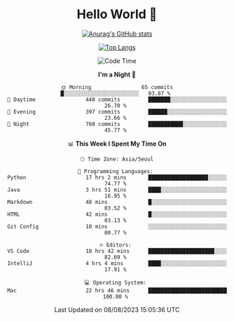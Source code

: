 <div align="center">

# Hello World 👋

[![Anurag's GitHub stats](https://github-readme-stats.vercel.app/api?username=taeho0888&show_icons=true&theme=dracula)](https://github.com/anuraghazra/github-readme-stats)

[![Top Langs](https://github-readme-stats.vercel.app/api/top-langs/?username=taeho0888&theme=dracula)](https://github.com/anuraghazra/github-readme-stats)
<!--
**taeho0888/taeho0888** is a ✨ _special_ ✨ repository because its `README.md` (this file) appears on your GitHub profile.

<!--START_SECTION:waka-->
![Code Time](http://img.shields.io/badge/Code%20Time-196%20hrs%202%20mins-blue)

**I'm a Night 🦉** 

```text
🌞 Morning                65 commits          █░░░░░░░░░░░░░░░░░░░░░░░░   03.87 % 
🌆 Daytime                448 commits         ███████░░░░░░░░░░░░░░░░░░   26.70 % 
🌃 Evening                397 commits         ██████░░░░░░░░░░░░░░░░░░░   23.66 % 
🌙 Night                  768 commits         ███████████░░░░░░░░░░░░░░   45.77 % 
```


📊 **This Week I Spent My Time On** 

```text
🕑︎ Time Zone: Asia/Seoul

💬 Programming Languages: 
Python                   17 hrs 2 mins       ███████████████████░░░░░░   74.77 % 
Java                     3 hrs 51 mins       ████░░░░░░░░░░░░░░░░░░░░░   16.95 % 
Markdown                 48 mins             █░░░░░░░░░░░░░░░░░░░░░░░░   03.52 % 
HTML                     42 mins             █░░░░░░░░░░░░░░░░░░░░░░░░   03.13 % 
Git Config               10 mins             ░░░░░░░░░░░░░░░░░░░░░░░░░   00.77 % 

🔥 Editors: 
VS Code                  18 hrs 42 mins      █████████████████████░░░░   82.09 % 
IntelliJ                 4 hrs 4 mins        ████░░░░░░░░░░░░░░░░░░░░░   17.91 % 

💻 Operating System: 
Mac                      22 hrs 46 mins      █████████████████████████   100.00 % 
```


 Last Updated on 08/08/2023 15:05:36 UTC
<!--END_SECTION:waka-->
</div>
